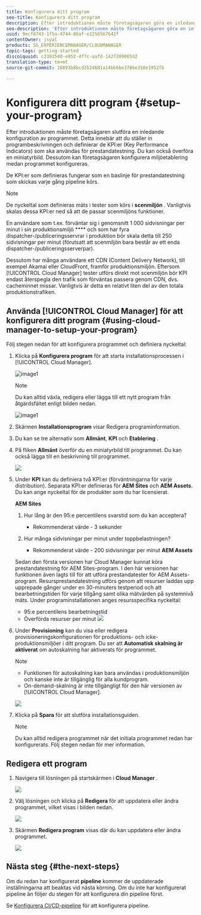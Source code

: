 ```yaml
---
title: Konfigurera ditt program
seo-title: Konfigurera ditt program
description: Efter introduktionen måste företagsägaren göra en inledande konfiguration av programmet.
seo-description: 'Efter introduktionen måste företagsägaren göra en inledande konfiguration av Adobe AEM Cloud Manager. Detta innebär att ange programbeskrivningen och definiera de nyckeltal som ska användas för prestandatestning. '
uuid: 9ecf8743-1f5a-4744-86af-e2256567642f
contentOwner: jsyal
products: SG_EXPERIENCEMANAGER/CLOUDMANAGER
topic-tags: getting-started
discoiquuid: c2393540-e852-4f7c-aafd-1427209065d2
translation-type: tm+mt
source-git-commit: 16893b8bcd2b2d681a14bb6be3786e358e1952fb

---
```



# Konfigurera ditt program {#setup-your-program}

Efter introduktionen måste företagsägaren slutföra en inledande konfiguration av programmet. Detta innebär att du ställer in programbeskrivningen och definierar de KPI:er (Key Performance Indicators) som ska användas för prestandatestning. Du kan också överföra en miniatyrbild. Dessutom kan företagsägaren konfigurera miljöetablering medan programmet konfigureras.

De KPI:er som definieras fungerar som en baslinje för prestandatestning som skickas varje gång pipeline körs.

>[!NOTE]
>
>De nyckeltal som definieras mäts i tester som körs i **scenmiljön** . Vanligtvis skalas dessa KPI:er ned så att de passar scenmiljöns funktioner.
>
>En användare som t.ex. förväntar sig i genomsnitt 1 000 sidvisningar per minut i sin produktionsmiljö **** och som har fyra dispatcher-/publiceringsservrar i produktion bör skala detta till 250 sidvisningar per minut (förutsatt att scenmiljön bara består av ett enda dispatcher-/publiceringsserverpar).
>
>Dessutom har många användare ett CDN (Content Delivery Network), till exempel Akamai eller CloudFront, framför produktionsmiljön. Eftersom [!UICONTROL Cloud Manager] tester utförs direkt mot scenmiljön bör KPI endast återspegla den trafik som förväntas passera genom CDN, dvs. cacheminnet missar. Vanligtvis är detta en relativt liten del av den totala produktionstrafiken.

## Använda [!UICONTROL Cloud Manager] för att konfigurera ditt program {#using-cloud-manager-to-setup-your-program}

Följ stegen nedan för att konfigurera programmet och definiera nyckeltal:

1. Klicka på **Konfigurera program** för att starta installationsprocessen i [!UICONTROL Cloud Manager].

   ![image1](assets/set-up-program/setup1.png)

   >[!NOTE]
   > Du kan alltid växla, redigera eller lägga till ett nytt program från åtgärdsfältet enligt bilden nedan.

   ![image1](assets/set-up-program/setup2.png)


1. Skärmen **Installationsprogram** visar Redigera programinformation.

1. Du kan se tre alternativ som **Allmänt**, **KPI** och **Etablering** .

1. På fliken **Allmänt** överför du en miniatyrbild till programmet. Du kan också lägga till en beskrivning till programmet.

   ![](assets/Setup_Program-General.png)

1. Under **KPI** kan du definiera två KPI:er (förväntningarna för varje distribution). Separata KPI:er definieras för **AEM Sites** och **AEM Assets**. Du kan ange nyckeltal för de produkter som du har licensierat.

   **AEM Sites**

   1. Hur lång är den 95:e percentilens svarstid som du kan acceptera?

      * Rekommenderat värde - 3 sekunder
   1. Hur många sidvisningar per minut under toppbelastningen?

      * Rekommenderat värde - 200 sidvisningar per minut
   **AEM Assets**

   Sedan den första versionen har Cloud Manager kunnat köra prestandatestning för AEM Sites-program. I den här versionen har funktionen även lagts till för att utföra prestandatester för AEM Assets-program. Resursprestandatestning utförs genom att resurser laddas upp upprepade gånger under en 30-minuters testperiod och att bearbetningstiden för varje tillgång samt olika mätvärden på systemnivå mäts.
Under programinstallationen anges resursspecifika nyckeltal:

   * 95:e percentilens bearbetningstid
   * Överförda resurser per minut
   ![](assets/Setup_Program-KPIs.png)

1. Under **Provisioning** kan du visa eller redigera provisioneringskonfigurationen för produktions- och icke-produktionsmiljöer i ditt program. Du ser att **Automatisk skalning är aktiverat** om autoskalning har aktiverats för programmet.

   >[!NOTE]
   >
   >* Funktionen för autoskalning kan bara användas i produktionsmiljön och kanske inte är tillgänglig för alla kundprogram.
   >* On-demand-skalning är inte tillgängligt för den här versionen av [!UICONTROL Cloud Manager].


   ![](assets/Setup_Program-Provisioning.png)

1. Klicka på **Spara** för att slutföra installationsguiden.

   >[!NOTE]
   >
   >Du kan alltid redigera programmet när det initiala programmet redan har konfigurerats. Följ stegen nedan för mer information.

## Redigera ett program

1. Navigera till lösningen på startskärmen i **Cloud Manager** .

   ![](assets/SetUpProgram5.png)

1. Välj lösningen och klicka på **Redigera** för att uppdatera eller ändra programmet, vilket visas i bilden nedan.

   ![](assets/SetUpProgram6.png)

1. Skärmen **Redigera program** visas där du kan uppdatera eller ändra programmet.

   ![](assets/Editing_Program-screen3.png)

## Nästa steg {#the-next-steps}

Om du redan har konfigurerat **pipeline** kommer de uppdaterade inställningarna att beaktas vid nästa körning. Om du inte har konfigurerat pipeline än följer du stegen för att konfigurera din pipeline först.

Se [Konfigurera CI/CD-pipeline](https://helpx.adobe.com/experience-manager/cloud-manager/using/configuring-pipeline.html) för att konfigurera pipeline.
